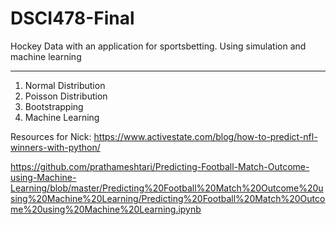 # DSCI478-Final

Hockey Data with an application for sportsbetting.
Using simulation and machine learning

------
1. Normal Distribution
2. Poisson Distribution
3. Bootstrapping
4. Machine Learning


Resources for Nick:
https://www.activestate.com/blog/how-to-predict-nfl-winners-with-python/

https://github.com/prathameshtari/Predicting-Football-Match-Outcome-using-Machine-Learning/blob/master/Predicting%20Football%20Match%20Outcome%20using%20Machine%20Learning/Predicting%20Football%20Match%20Outcome%20using%20Machine%20Learning.ipynb
